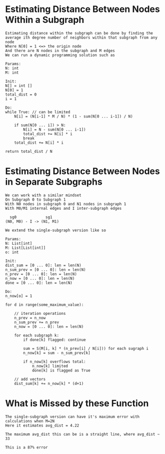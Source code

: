 # Estimating Distance Between Nodes Within a Subgraph
    Estimating distance within the subgraph can be done by finding the average ith degree number of neighbors within that subgraph from any node
    Where N[0] = 1 <=> the origin node
    And there are N nodes in the subgraph and M edges
    We can run a dynamic programming solution such as

    Params:
    N: int
    M: int

    Init:
    N[] = int []
    N[0] = 1
    total_dist = 0
    i = 1

    Do:
    while True: // can be limited
        N[i] = (N[i-1] * M / N) * (1 - sum(N[0 ... i-1]) / N)

        if sum(N[0 ... i]) > N:
            N[i] = N - sum(N[0 ... i-1])
            total_dist += N[i] * i
            break
        total_dist += N[i] * i
    
    return total_dist / N

# Estimating Distance Between Nodes in Separate Subgraphs
    We can work with a similar mindset
    On Subgraph 0 to Subgraph 1
    With N0 nodes in subgraph 0 and N1 nodes in subgraph 1
    With M0/M1 internal edges and I inter-subgraph edges
    
      sg0             sg1
    (N0, M0) - I -> (N1, M1)

    We extend the single-subgraph version like so

    Params:
    N: List[int]
    M: List[List[int]]
    o: int

    Init:
    dist_sum = [0 ... 0]: len = len(N)
    n_sum_prev = [0 ... 0]: len = len(N)
    n_prev = [0 ... 0]: len = len(N)
    n_now = [0 ... 0]: len = len(N)
    done = [0 ... 0]: len = len(N)
    
    Do:
    n_now[o] = 1

    for d in range(some_maximum_value):

        // iteration operations
        n_prev = n_now
        n_sum_prev += n_prev
        n_now = [0 ... 0]: len = len(N)

        for each subgraph k:
            if done[k] flagged: continue
            
            sum = S(M[i, k] * (n_prev[i] / N[i])) for each sugraph i
            n_now[k] = sum - n_sum_prev[k]

            if n_now[k] overflows total:
                n_now[k] limited
                done[k] is flagged as True

        // add vectors    
        dist_sum[k] += n_now[k] * (d+1)


# What is Missed by these Function
    The single-subgraph version can have it's maximum error with calculations when M=2N
    Here it estimates avg_dist = 4.22

    The maximum avg_dist this can be is a straight line, where avg_dist ~ 33
    
    This is a 87% error
